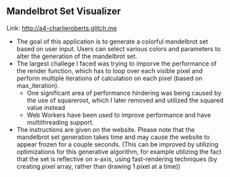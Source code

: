 ## Mandelbrot Set Visualizer

Link: http://a4-charlieroberts.glitch.me

- The goal of this application is to generate a colorful mandelbrot set based on user input. Users can select various colors and parameters to alter the generation of the mandelbrot set.
- The largest challege I faced was trying to imporve the performance of the render function, which has to loop over each visible pixel and perform multiple iterations of calculation on each pixel (based on max_iteration). 
  - One significant area of performance hindering was being caused by the use of squareroot, which I later removed and utilized the squared value instead
  - Web Workers have been used to improve performance and have multithreading support.
- The instructions are given on the website. Please note that the mandelbrot set generation takes time and may cause the website to appear frozen for a couple seconds. (This can be improved by utilizing optimizations for this generative algorithm, for example utilizing the fact that the set is reflective on x-axis, using fast-rendering techniques (by creating pixel array, rather than drawing 1 pixel at a time))
